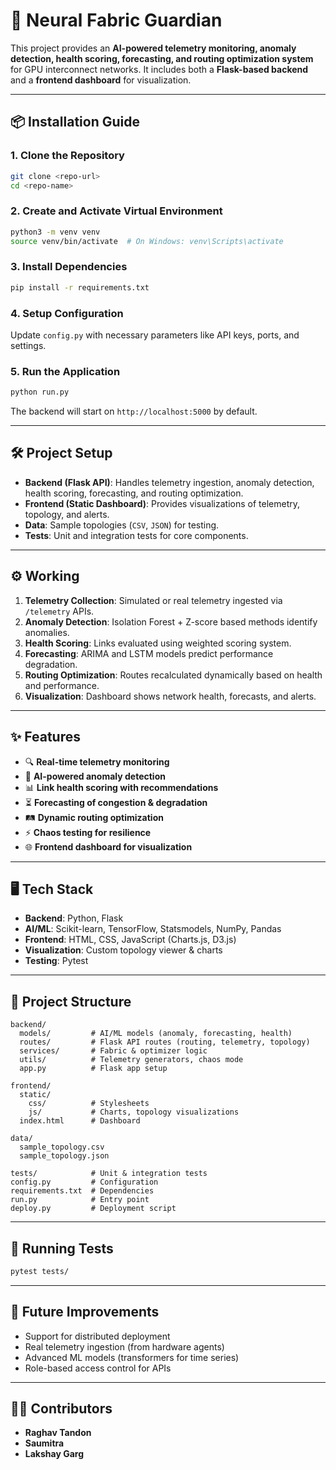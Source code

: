 # 🚀 Neural Fabric Guardian

This project provides an **AI-powered telemetry monitoring, anomaly detection, health scoring, forecasting, and routing optimization system** for GPU interconnect networks. It includes both a **Flask-based backend** and a **frontend dashboard** for visualization.

---

## 📦 Installation Guide

### 1. Clone the Repository

```bash
git clone <repo-url>
cd <repo-name>
```

### 2. Create and Activate Virtual Environment

```bash
python3 -m venv venv
source venv/bin/activate  # On Windows: venv\Scripts\activate
```

### 3. Install Dependencies

```bash
pip install -r requirements.txt
```

### 4. Setup Configuration

Update `config.py` with necessary parameters like API keys, ports, and settings.

### 5. Run the Application

```bash
python run.py
```

The backend will start on `http://localhost:5000` by default.

---

## 🛠️ Project Setup

* **Backend (Flask API)**: Handles telemetry ingestion, anomaly detection, health scoring, forecasting, and routing optimization.
* **Frontend (Static Dashboard)**: Provides visualizations of telemetry, topology, and alerts.
* **Data**: Sample topologies (`CSV`, `JSON`) for testing.
* **Tests**: Unit and integration tests for core components.

---

## ⚙️ Working

1. **Telemetry Collection**: Simulated or real telemetry ingested via `/telemetry` APIs.
2. **Anomaly Detection**: Isolation Forest + Z-score based methods identify anomalies.
3. **Health Scoring**: Links evaluated using weighted scoring system.
4. **Forecasting**: ARIMA and LSTM models predict performance degradation.
5. **Routing Optimization**: Routes recalculated dynamically based on health and performance.
6. **Visualization**: Dashboard shows network health, forecasts, and alerts.

---

## ✨ Features

* 🔍 **Real-time telemetry monitoring**
* 🤖 **AI-powered anomaly detection**
* 📊 **Link health scoring with recommendations**
* ⏳ **Forecasting of congestion & degradation**
* 🛤️ **Dynamic routing optimization**
* ⚡ **Chaos testing for resilience**
* 🌐 **Frontend dashboard for visualization**

---

## 🖥️ Tech Stack

* **Backend**: Python, Flask
* **AI/ML**: Scikit-learn, TensorFlow, Statsmodels, NumPy, Pandas
* **Frontend**: HTML, CSS, JavaScript (Charts.js, D3.js)
* **Visualization**: Custom topology viewer & charts
* **Testing**: Pytest

---

## 📂 Project Structure

```
backend/
  models/         # AI/ML models (anomaly, forecasting, health)
  routes/         # Flask API routes (routing, telemetry, topology)
  services/       # Fabric & optimizer logic
  utils/          # Telemetry generators, chaos mode
  app.py          # Flask app setup

frontend/
  static/
    css/          # Stylesheets
    js/           # Charts, topology visualizations
  index.html      # Dashboard

data/
  sample_topology.csv
  sample_topology.json

tests/            # Unit & integration tests
config.py         # Configuration
requirements.txt  # Dependencies
run.py            # Entry point
deploy.py         # Deployment script
```

---

## 🧪 Running Tests

```bash
pytest tests/
```

---

## 🚀 Future Improvements

* Support for distributed deployment
* Real telemetry ingestion (from hardware agents)
* Advanced ML models (transformers for time series)
* Role-based access control for APIs

---

## 👨‍💻 Contributors

* **Raghav Tandon**
* **Saumitra**
* **Lakshay Garg**